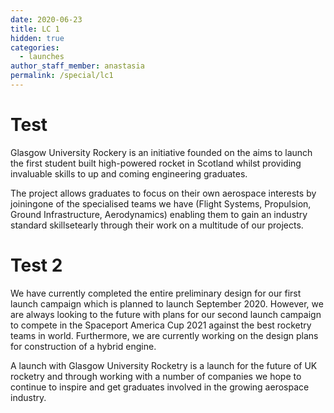 ```yaml
---
date: 2020-06-23
title: LC 1
hidden: true
categories:
  - launches
author_staff_member: anastasia
permalink: /special/lc1
---
```

# Test
Glasgow University Rockery is an initiative founded on the aims to launch the first student built high-powered rocket in Scotland whilst providing invaluable skills to up and coming engineering graduates. 


The project allows graduates to focus on their own aerospace interests by joiningone of the specialised teams we have (Flight Systems, Propulsion, Ground Infrastructure, Aerodynamics) enabling them to gain an industry standard skillsetearly through their work on a multitude of our projects.

# Test 2
We have currently completed the entire preliminary design for our first launch campaign which is planned to launch September 2020. However, we are always looking to the future with plans for our second launch campaign to compete in the Spaceport America Cup 2021 against the best rocketry teams in world. Furthermore, we are currently working on the design plans for construction of a hybrid engine.


A launch with Glasgow University Rocketry is a launch for the future of UK rocketry and through working with a number of companies we hope to continue to inspire and get graduates involved in the growing aerospace industry.
